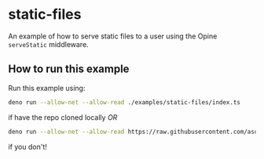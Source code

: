 # static-files

An example of how to serve static files to a user using the Opine `serveStatic` middleware.

## How to run this example

Run this example using:

```bash
deno run --allow-net --allow-read ./examples/static-files/index.ts
```

if have the repo cloned locally _OR_

```bash
deno run --allow-net --allow-read https://raw.githubusercontent.com/asos-craigmorten/opine/main/examples/static-files/index.ts
```

if you don't!
